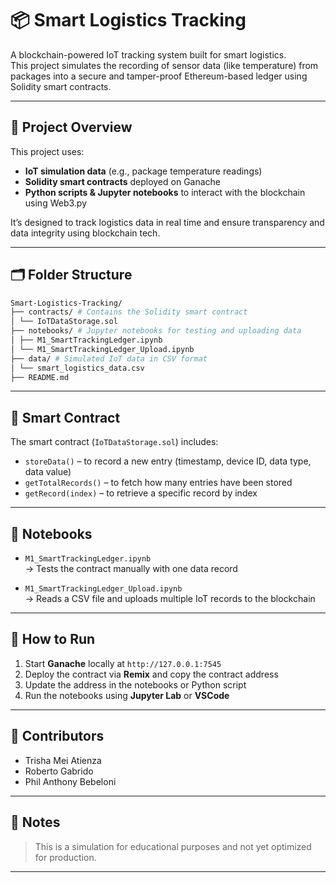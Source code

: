 # 📦 Smart Logistics Tracking

A blockchain-powered IoT tracking system built for smart logistics.  
This project simulates the recording of sensor data (like temperature) from packages into a secure and tamper-proof Ethereum-based ledger using Solidity smart contracts.

---

## 🚀 Project Overview

This project uses:
- **IoT simulation data** (e.g., package temperature readings)
- **Solidity smart contracts** deployed on Ganache
- **Python scripts & Jupyter notebooks** to interact with the blockchain using Web3.py

It’s designed to track logistics data in real time and ensure transparency and data integrity using blockchain tech.

---

## 🗂️ Folder Structure
```bash
Smart-Logistics-Tracking/
├── contracts/ # Contains the Solidity smart contract
│ └── IoTDataStorage.sol
├── notebooks/ # Jupyter notebooks for testing and uploading data
│ ├── M1_SmartTrackingLedger.ipynb
│ └── M1_SmartTrackingLedger_Upload.ipynb
├── data/ # Simulated IoT data in CSV format
│ └── smart_logistics_data.csv
├── README.md 
```


---

## 🔐 Smart Contract

The smart contract (`IoTDataStorage.sol`) includes:
- `storeData()` – to record a new entry (timestamp, device ID, data type, data value)
- `getTotalRecords()` – to fetch how many entries have been stored
- `getRecord(index)` – to retrieve a specific record by index

---

## 📓 Notebooks

- `M1_SmartTrackingLedger.ipynb`  
  → Tests the contract manually with one data record

- `M1_SmartTrackingLedger_Upload.ipynb`  
  → Reads a CSV file and uploads multiple IoT records to the blockchain

---

## 🧪 How to Run

1. Start **Ganache** locally at `http://127.0.0.1:7545`
2. Deploy the contract via **Remix** and copy the contract address
3. Update the address in the notebooks or Python script
4. Run the notebooks using **Jupyter Lab** or **VSCode**

---

## 🤝 Contributors

- Trisha Mei Atienza
- Roberto Gabrido
- Phil Anthony Bebeloni

---

## 📌 Notes

> This is a simulation for educational purposes and not yet optimized for production.

---

